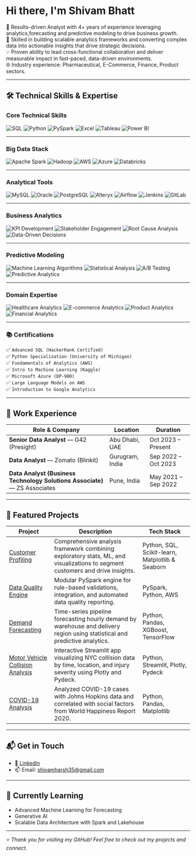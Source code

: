 # Hi there, I'm Shivam Bhatt

🎯 Results-driven Analyst with 4+ years of experience leveraging analytics,forecasting and predictive modeling to drive business growth.<br>
🔧 Skilled in building scalable analytics frameworks and converting complex data into actionable insights that drive strategic decisions.<br>
💡 Proven ability to lead cross-functional collaboration and deliver measurable impact in fast-paced, data-driven environments.<br>
🌐 Industry experience: Pharmaceutical, E-Commerce, Finance, Product sectors.

---

## 🛠️ Technical Skills & Expertise

### Core Technical Skills  
![SQL](https://img.shields.io/badge/SQL-4DB6AC?style=for-the-badge&logo=mysql&logoColor=white)
![Python](https://img.shields.io/badge/Python-26A69A?style=for-the-badge&logo=python&logoColor=white)
![PySpark](https://img.shields.io/badge/PySpark-00796B?style=for-the-badge&logo=apachespark&logoColor=white)
![Excel](https://img.shields.io/badge/Excel-2E7D32?style=for-the-badge&logo=microsoft-excel&logoColor=white)
![Tableau](https://img.shields.io/badge/Tableau-00838F?style=for-the-badge&logo=tableau&logoColor=white)
![Power BI](https://img.shields.io/badge/Power%20BI-00695C?style=for-the-badge&logo=powerbi&logoColor=white)

---

### Big Data Stack  
![Apache Spark](https://img.shields.io/badge/Spark-00796B?style=for-the-badge&logo=apachespark&logoColor=white)
![Hadoop](https://img.shields.io/badge/Hadoop-4DB6AC?style=for-the-badge&logo=apachehadoop&logoColor=white)
![AWS](https://img.shields.io/badge/AWS-264653?style=for-the-badge&logo=amazonaws&logoColor=white)
![Azure](https://img.shields.io/badge/Azure-00838F?style=for-the-badge&logo=microsoftazure&logoColor=white)
![Databricks](https://img.shields.io/badge/Databricks-2E7D32?style=for-the-badge&logo=databricks&logoColor=white)

---

### Analytical Tools  
![MySQL](https://img.shields.io/badge/MySQL-4DB6AC?style=for-the-badge&logo=mysql&logoColor=white)
![Oracle](https://img.shields.io/badge/Oracle-2E7D32?style=for-the-badge&logo=oracle&logoColor=white)
![PostgreSQL](https://img.shields.io/badge/PostgreSQL-00838F?style=for-the-badge&logo=postgresql&logoColor=white)
![Alteryx](https://img.shields.io/badge/Alteryx-00796B?style=for-the-badge&logo=alteryx&logoColor=white)
![Airflow](https://img.shields.io/badge/Airflow-26A69A?style=for-the-badge&logo=apacheairflow&logoColor=white)
![Jenkins](https://img.shields.io/badge/Jenkins-264653?style=for-the-badge&logo=jenkins&logoColor=white)
![GitLab](https://img.shields.io/badge/GitLab-4DB6AC?style=for-the-badge&logo=gitlab&logoColor=white)

---

### Business Analytics  
![KPI Development](https://img.shields.io/badge/KPI%20Development-00796B?style=for-the-badge&logo=data&logoColor=white)
![Stakeholder Engagement](https://img.shields.io/badge/Stakeholder%20Engagement-4DB6AC?style=for-the-badge&logo=Handshake&logoColor=white)
![Root Cause Analysis](https://img.shields.io/badge/Root%20Cause%20Analysis-00838F?style=for-the-badge&logo=bugcrowd&logoColor=white)
![Data-Driven Decisions](https://img.shields.io/badge/Data--Driven%20Decisions-26A69A?style=for-the-badge&logo=GoogleAnalytics&logoColor=white)

---

### Predictive Modeling  
![Machine Learning Algorithms](https://img.shields.io/badge/Machine%20Learning%20Algorithms-00796B?style=for-the-badge&logo=Tensorflow&logoColor=white)
![Statistical Analysis](https://img.shields.io/badge/Statistical%20Analysis-26A69A?style=for-the-badge&logo=r&logoColor=white)
![A/B Testing](https://img.shields.io/badge/A%2FB%20Testing-4DB6AC?style=for-the-badge&logo=Flask&logoColor=white)
![Predictive Analytics](https://img.shields.io/badge/Predictive%20Analytics-00838F?style=for-the-badge&logo=scikitlearn&logoColor=white)


---

### Domain Expertise  
![Healthcare Analytics](https://img.shields.io/badge/Healthcare%20Analytics-00796B?style=for-the-badge&logo=medrt&logoColor=white)
![E-commerce Analytics](https://img.shields.io/badge/E--commerce%20Analytics-00838F?style=for-the-badge&logo=Shopify&logoColor=white)
![Product Analytics](https://img.shields.io/badge/Product%20Analytics-4DB6AC?style=for-the-badge&logo=ProductHunt&logoColor=white)
![Financial Analytics](https://img.shields.io/badge/Financial%20Analytics-26A69A?style=for-the-badge&logo=PayPal&logoColor=white)

---

### 📚 Certifications  
✅ `Advanced SQL (HackerRank Certified)`  
✅ `Python Specialization (University of Michigan)`  
✅ `Fundamentals of Analytics (AWS)`  
✅ `Intro to Machine Learning (Kaggle)`  
✅ `Microsoft Azure (DP-900)` <br>
✅ `Large Language Models on AWS`<br>
✅ `Introduction to Google Analytics `

---

## 💼 Work Experience

| Role & Company                             | Location           | Duration            |
|-------------------------------------------|--------------------|---------------------|
| **Senior Data Analyst** — G42 (Presight)   |  Abu Dhabi, UAE   | Oct 2023 – Present |
|  **Data Analyst** — Zomato (Blinkit)           |  Gurugram, India  | Sep 2022 – Oct 2023 |
|  **Data Analyst (Business Technology Solutions Associate)** — ZS Associates |  Pune, India      | May 2021 – Sep 2022 |


---

## 📌 Featured Projects

| Project | Description | Tech Stack |
|---------|-------------|------------|
| [Customer Profiling](https://github.com/shivambhatt35/Customer-Profiling) | Comprehensive analysis framework combining exploratory stats, ML, and visualizations to segment customers and drive insights. | Python, SQL, Scikit-learn, Matplotlib & Seaborn |
| [Data Quality Engine](https://github.com/shivambhatt35/Data-Quality-Framework) | Modular PySpark engine for rule-based validations, integration, and automated data quality reporting. | PySpark, Python, AWS |
| [Demand Forecasting](https://github.com/shivambhatt35/Demand-Forecasting) | Time-series pipeline forecasting hourly demand by warehouse and delivery region using statistical and predictive analytics. | Python, Pandas, XGBoost, TensorFlow  |
| [Motor Vehicle Collision Analysis](https://github.com/shivambhatt35/Motor-Vehicle-Collision-Analysis) | Interactive Streamlit app visualizing NYC collision data by time, location, and injury severity using Plotly and Pydeck. | Python, Streamlit, Plotly, Pydeck |
| [COVID-19 Analysis](https://github.com/shivambhatt35/Covid19-Analysis) | Analyzed COVID-19 cases with Johns Hopkins data and correlated with social factors from World Happiness Report 2020. | Python, Pandas, Matplotlib |


---

## 📬 Get in Touch

- 💼 [LinkedIn](https://www.linkedin.com/in/shivam-bhatt-60a3891ab/)
- 📫 Email: shivamharsh35@gmail.com

---

## 🧠 Currently Learning

- Advanced Machine Learning for Forecasting
- Generative AI
- Scalable Data Architecture with Spark and Lakehouse  

---

⭐️ *Thank you for visiting my GitHub! Feel free to check out my projects and connect.*

